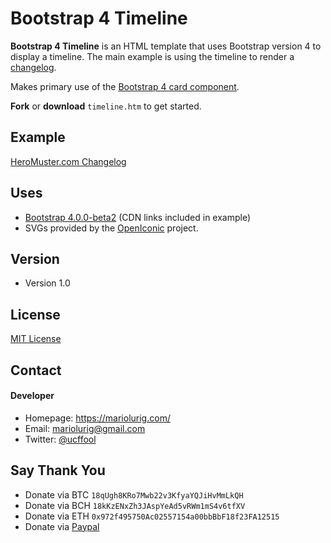 Bootstrap 4 Timeline
======
**Bootstrap 4 Timeline** is an HTML template that uses Bootstrap version 4 to display a timeline. The main example is using the timeline to render a [changelog](http://keepachangelog.com/en/1.0.0/). 

Makes primary use of the [Bootstrap 4 card component](https://getbootstrap.com/docs/4.0/components/card/).

**Fork** or **download** `timeline.htm` to get started.

## Example
[HeroMuster.com Changelog](https://heromuster.com/changelog)

## Uses 
* [Bootstrap 4.0.0-beta2](https://getbootstrap.com/docs/4.0/getting-started/introduction/) (CDN links included in example)
* SVGs provided by the [OpenIconic](https://github.com/iconic/open-iconic) project.

## Version 
* Version 1.0

## License
[MIT License](https://opensource.org/licenses/MIT)

## Contact
#### Developer
* Homepage: https://mariolurig.com/
* Email: mariolurig@gmail.com
* Twitter: [@ucffool](https://twitter.com/ucffool "ucffool on twitter")

## Say Thank You

- Donate via BTC `18qUgh8KRo7Mwb22v3KfyaYQJiHvMmLkQH`
- Donate via BCH `18kKzENxZh3JAspYeAd5vRWm1mS4v6tfXV`
- Donate via ETH `0x972f495750Ac02557154a00bbBbF18f23FA12515`
- Donate via [Paypal](https://www.paypal.me/MarioLurig)